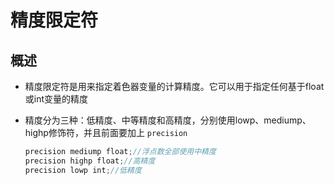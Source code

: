 # 精度限定符

## 概述

+ 精度限定符是用来指定着色器变量的计算精度。它可以用于指定任何基于float或int变量的精度
+ 精度分为三种：低精度、中等精度和高精度，分别使用lowp、mediump、highp修饰符，并且前面要加上 `precision`

  ```js
  precision mediump float;//浮点数全部使用中精度
  precision highp float;//高精度
  precision lowp int;//低精度
  ```
